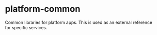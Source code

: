 # platform-common
Common libraries for platform apps.
This is used as an external reference for specific services. 
